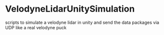 # VelodyneLidarUnitySimulation
scripts to simulate a velodyne lidar in unity and send the data packages via UDP like a real velodyne puck
